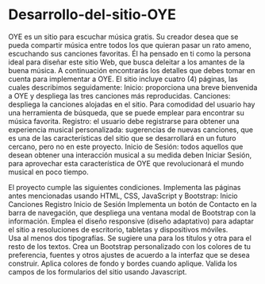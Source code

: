 # Desarrollo-del-sitio-OYE
OYE es un sitio para escuchar música gratis. Su creador desea que se pueda compartir música entre todos los que quieran pasar un rato ameno, escuchando sus canciones favoritas. Él ha pensado en ti como la persona ideal para diseñar este sitio Web, que busca deleitar a los amantes de la buena música. A continuación encontrarás los detalles que debes tomar en  cuenta para implementar a OYE. 
El sitio incluye cuatro (4) páginas, las cuales describimos seguidamente: 
Inicio: proporciona una breve bienvenida a OYE y despliega las tres canciones más reproducidas.
Canciones: despliega la canciones alojadas en el sitio. 
Para comodidad del usuario hay una herramienta de búsqueda, que se puede emplear para encontrar su música favorita. 
Registro: el usuario debe registrarse para obtener una experiencia musical personalizada: sugerencias de nuevas canciones, que es una de las características del sitio que se desarrollará en un futuro cercano, pero no en este proyecto.
Inicio de Sesión: todos aquellos que desean obtener una interacción musical a su medida deben Iniciar Sesión, para aprovechar esta característica de OYE que revolucionará el mundo musical en poco tiempo. 

El proyecto cumple las siguientes condiciones.
Implementa las páginas antes mencionadas usando HTML, CSS, JavaScript y Bootstrap: Inicio Canciones Registro Inicio de Sesión Implementa un botón de Contacto en la barra de navegación, que despliega una ventana modal de Bootstrap con la información.
Emplea el diseño responsive (diseño adaptativo) para adaptar el sitio a resoluciones de escritorio, tabletas y dispositivos móviles.  
Usa al menos dos tipografías. Se sugiere una para los títulos y otra para el resto de los textos. 
Crea un Bootstrap personalizado con los colores de tu preferencia, fuentes y otros ajustes de acuerdo a la interfaz que se desea construir. 
Aplica colores de fondo y bordes cuando aplique. Valida los campos de los formularios del sitio usando Javascript.
